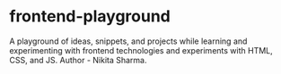 # frontend-playground
A playground of ideas, snippets, and projects while learning and experimenting with frontend technologies and experiments with HTML, CSS, and JS.
Author - Nikita Sharma.
